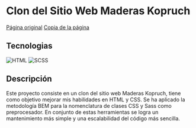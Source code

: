 # Clon del Sitio Web Maderas Kopruch

<a href="https://maderaskopruch.com.ar/" target="_blank">Página original</a>
<a href="https://alexrubenpumari.github.io/web-clon-materiales-obra-zo/" target="_blank">Copia de la página</a>

## Tecnologias

![HTML](https://img.shields.io/badge/HTML-%23E34F26)
![SCSS](https://img.shields.io/badge/SCSS-%23C66394)


## Descripción

Este proyecto consiste en un clon del sitio web Maderas Kopruch, tiene como objetivo mejorar mis habilidades en HTML y CSS. Se ha aplicado la metodología BEM para la nomenclatura de clases CSS y Sass como preprocesador. En conjunto de estas herramientas se logra un mantenimiento más simple y una escalabilidad del código más sencilla.
